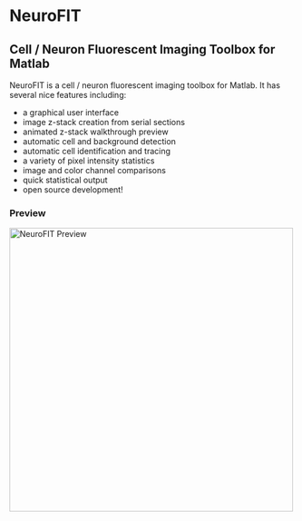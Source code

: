 # NeuroFIT

## Cell / Neuron Fluorescent Imaging Toolbox for Matlab

NeuroFIT is a cell / neuron fluorescent imaging toolbox for Matlab. It has several nice features including:
* a graphical user interface
* image z-stack creation from serial sections
* animated z-stack walkthrough preview
* automatic cell and background detection
* automatic cell identification and tracing
* a variety of pixel intensity statistics
* image and color channel comparisons
* quick statistical output
* open source development!

### Preview
<a href="http://youtu.be/dsMoBGa2rKA" target="_blank"><img src="http://camk2.com/pix/NeuroFIT.jpg" 
alt="NeuroFIT Preview" width="500" usemap="#imgmap"></a>

<map name="imgmap">
  <area shape="rect" coords="0,0,200,500" alt="ViewPic" href="http://camk2.com/pix/NeuroFIT.jpg">
  <area shape="circle" coords="250,250,100" alt="PlayVideo" href="http://youtu.be/dsMoBGa2rKA">
</map>
